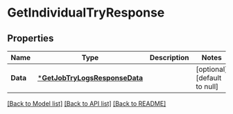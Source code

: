 # GetIndividualTryResponse

## Properties
Name | Type | Description | Notes
------------ | ------------- | ------------- | -------------
**Data** | [***GetJobTryLogsResponseData**](getJobTryLogsResponse_data.md) |  | [optional] [default to null]

[[Back to Model list]](../README.md#documentation-for-models) [[Back to API list]](../README.md#documentation-for-api-endpoints) [[Back to README]](../README.md)

